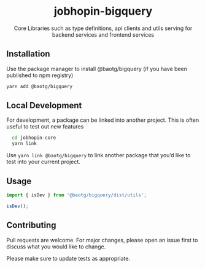 <div align="center">
  <h1>jobhopin-bigquery</h1>
  <p>Core Libraries such as type definitions, api clients and utils serving for backend services and frontend services</p>
  </div>
</div>

## Installation

Use the package manager to install @baotg/bigquery (if you have been published to npm registry)

```bash
yarn add @baotg/bigquery
```

## Local Development
For development, a package can be linked into another project. This is often useful to test out new features

```bash
  cd jobhopin-core
  yarn link
```

Use `yarn link @baotg/bigquery` to link another package that you’d like to test into your current project.

## Usage

```javascript
import { isDev } from '@baotg/bigquery/dist/utils';

isDev();
```

## Contributing

Pull requests are welcome. For major changes, please open an issue first to discuss what you would like to change.

Please make sure to update tests as appropriate.
